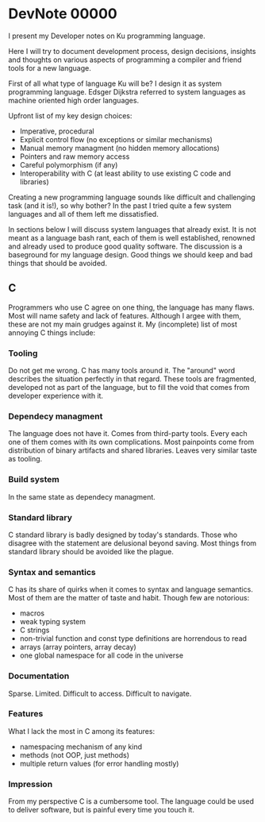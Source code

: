 # DevNote 00000

I present my Developer notes on Ku programming language.

Here I will try to document development process, design decisions, insights and
thoughts on various aspects of programming a compiler and friend tools for a new
language.

First of all what type of language Ku will be? I design it as system programming
language. Edsger Dijkstra referred to system languages as machine oriented high
order languages.

Upfront list of my key design choices:

* Imperative, procedural
* Explicit control flow (no exceptions or similar mechanisms)
* Manual memory managment (no hidden memory allocations)
* Pointers and raw memory access
* Careful polymorphism (if any)
* Interoperability with C (at least ability to use existing C code and libraries)

Creating a new programming language sounds like difficult and challenging task
(and it is!), so why bother? In the past I tried quite a few system languages and
all of them left me dissatisfied.

In sections below I will discuss system languages that already exist. It is not
meant as a language bash rant, each of them is well established, renowned and
already used to produce good quality software. The discussion is a baseground
for my language design. Good things we should keep and bad things that should be
avoided.

## C

Programmers who use C agree on one thing, the language has many flaws. Most will
name safety and lack of features. Although I argee with them, these are not my main
grudges against it. My (incomplete) list of most annoying C things include:

### Tooling

Do not get me wrong. C has many tools around it. The "around" word describes the
situation perfectly in that regard. These tools are fragmented, developed not as
part of the language, but to fill the void that comes from developer experience
with it.

### Dependecy managment

The language does not have it. Comes from third-party tools. Every each one of them
comes with its own complications. Most painpoints come from distribution of binary
artifacts and shared libraries. Leaves very similar taste as tooling.

### Build system

In the same state as dependecy managment.

### Standard library

C standard library is badly designed by today's standards. Those who disagree with
the statement are delusional beyond saving. Most things from standard library should
be avoided like the plague.

### Syntax and semantics

C has its share of quirks when it comes to syntax and language semantics. Most of
them are the matter of taste and habit. Though few are notorious:

* macros
* weak typing system
* C strings
* non-trivial function and const type definitions are horrendous to read
* arrays (array pointers, array decay)
* one global namespace for all code in the universe

### Documentation

Sparse. Limited. Difficult to access. Difficult to navigate.

### Features

What I lack the most in C among its features:

* namespacing mechanism of any kind
* methods (not OOP, just methods)
* multiple return values (for error handling mostly)

### Impression

From my perspective C is a cumbersome tool. The language could be used to deliver
software, but is painful every time you touch it.
